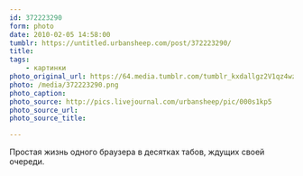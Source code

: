 ```yaml
---
id: 372223290
form: photo
date: 2010-02-05 14:58:00
tumblr: https://untitled.urbansheep.com/post/372223290/
title:
tags:
    - картинки
photo_original_url: https://64.media.tumblr.com/tumblr_kxdallgz2V1qz4wzio1_r2_1280.png
photo: /media/372223290.png
photo_caption:
photo_source: http://pics.livejournal.com/urbansheep/pic/000s1kp5
photo_source_url:
photo_source_title:

---
```


<p>Простая жизнь одного браузера в десятках табов, ждущих своей очереди.</p>
